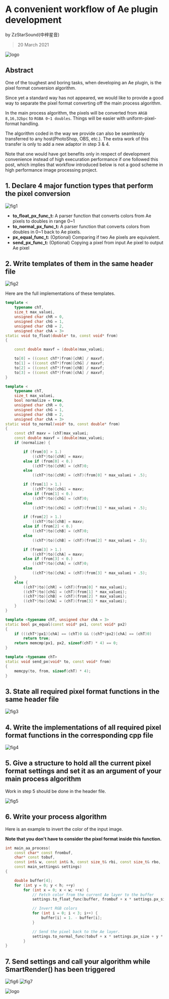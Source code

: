 # A convenient workflow of Ae plugin development

by ZzStarSound(中梓星音)
> 20 March 2021

![logo](logos.png)

## Abstract 

One of the toughest and boring tasks, when developing an Ae plugin, is the pixel format conversion algorithm. 

Since yet a standard way has not appeared, we would like to provide a good way to separate the pixel format converting off the main process algorithm. 

In the main process algorithm, the pixels will be converted from `ARGB 8,16,32bpc` to `RGBA 0~1 doubles`. Things will be easier with uniform-pixel-format handling. 

The algorithm coded in the way we provide can also be seamlessly transferred to any host(PhotoShop, OBS, etc.). The extra work of this transfer is only to add a new adaptor in step 3 & 4. 

Note that one would have got benefits only in respect of development convenience instead of high execuration performance if one followed this post, which implies that workflow introduced below is not a good scheme in high performance image processing project. 

## 1. Declare 4 major function types that perform the pixel conversion

![fig1](fig1.png)

- **to_float_px_func_t:** 
A parser function that converts colors from Ae pixels to doubles in range 0~1
- **to_normal_px_func_t:**
A parser function that converts colors from doubles in 0~1 back to Ae pixels. 
- **px_equal_func_t:** (Optional)
Comparing if two Ae pixels are equivalent. 
- **send_px_func_t:** (Optional)
Copying a pixel from input Ae pixel to output Ae pixel


## 2. Write templates of them in the same header file

![fig2](fig2.png)

Here are the full implementations of these templates. 

```cpp
template <
    typename chT,
    size_t max_valuei,
    unsigned char chR = 0,
    unsigned char chG = 1,
    unsigned char chB = 2,
    unsigned char chA = 3>
static void to_float(double* to, const void* from)
{

    const double maxvf = (double)max_valuei;

    to[0] = ((const chT*)from)[chR] / maxvf;
    to[1] = ((const chT*)from)[chG] / maxvf;
    to[2] = ((const chT*)from)[chB] / maxvf;
    to[3] = ((const chT*)from)[chA] / maxvf;
}

template <
    typename chT,
    size_t max_valuei,
    bool normalize = true,
    unsigned char chR = 0,
    unsigned char chG = 1,
    unsigned char chB = 2,
    unsigned char chA = 3>
static void to_normal(void* to, const double* from)
{
    const chT maxv = (chT)max_valuei;
    const double maxvf = (double)max_valuei;
    if (normalize) {

        if (from[0] > 1.)
            ((chT*)to)[chR] = maxv;
        else if (from[0] < 0.)
            ((chT*)to)[chR] = (chT)0;
        else
            ((chT*)to)[chR] = (chT)(from[0] * max_valuei + .5);

        if (from[1] > 1.)
            ((chT*)to)[chG] = maxv;
        else if (from[1] < 0.)
            ((chT*)to)[chG] = (chT)0;
        else
            ((chT*)to)[chG] = (chT)(from[1] * max_valuei + .5);

        if (from[2] > 1.)
            ((chT*)to)[chB] = maxv;
        else if (from[2] < 0.)
            ((chT*)to)[chB] = (chT)0;
        else
            ((chT*)to)[chB] = (chT)(from[2] * max_valuei + .5);

        if (from[3] > 1.)
            ((chT*)to)[chA] = maxv;
        else if (from[3] < 0.)
            ((chT*)to)[chA] = (chT)0;
        else
            ((chT*)to)[chA] = (chT)(from[3] * max_valuei + .5);
    }
    else {
        ((chT*)to)[chR] = (chT)(from[0] * max_valuei);
        ((chT*)to)[chG] = (chT)(from[1] * max_valuei);
        ((chT*)to)[chB] = (chT)(from[2] * max_valuei);
        ((chT*)to)[chA] = (chT)(from[3] * max_valuei);
    }
}

template <typename chT, unsigned char chA = 3>
static bool px_equal(const void* px1, const void* px2)
{
    if (((chT*)px1)[chA] == (chT)0 && ((chT*)px2)[chA] == (chT)0)
        return true;
    return memcmp(px1, px2, sizeof(chT) * 4) == 0;
}

template <typename chT>
static void send_px(void* to, const void* from)
{
    memcpy(to, from, sizeof(chT) * 4);
}

```

## 3. State all required pixel format functions in the same header file

![fig3](fig3.png)


## 4. Write the implementations of all required pixel format functions in the corresponding cpp file

![fig4](fig4.png)

## 5. Give a structure to hold all the current pixel format settings and set it as an argument of your main process algorithm

Work in step 5 should be done in the header file. 

![fig5](fig5.png)


## 6. Write your process algorithm 

Here is an example to invert the color of the input image. 

**Note that you don't have to consider the pixel format inside this function.**

```cpp
int main_aa_process(
    const char* const frombuf,
    char* const tobuf,
    const int& w, const int& h, const size_t& rbi, const size_t& rbo,
    const main_settings& settings)
{

    double buffer[4];
    for (int y = 0; y < h; ++y)
        for (int x = 0; x < w; ++x) {
            // Fetch color from the current Ae layer to the buffer
            settings.to_float_func(buffer, frombuf + x * settings.px_size + y * rbi);

            // Invert RGB colors
            for (int i = 0; i < 3; i++) {
                buffer[i] = 1. - buffer[i];
            }

            // Send the pixel back to the Ae layer.
            settings.to_normal_func(tobuf + x * settings.px_size + y * rbo, buffer);
        }
}
```

## 7. Send settings and call your algorithm while SmartRender() has been triggered

![fig6](fig6.png)
![fig7](fig7.png)



![logo](logol.png)
